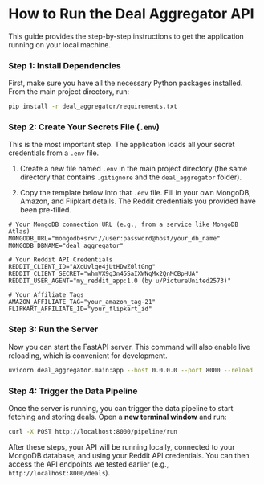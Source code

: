 # How to Run the Deal Aggregator API

This guide provides the step-by-step instructions to get the application running on your local machine.

### Step 1: Install Dependencies

First, make sure you have all the necessary Python packages installed. From the main project directory, run:

```bash
pip install -r deal_aggregator/requirements.txt
```

### Step 2: Create Your Secrets File (`.env`)

This is the most important step. The application loads all your secret credentials from a `.env` file.

1.  Create a new file named `.env` in the main project directory (the same directory that contains `.gitignore` and the `deal_aggregator` folder).

2.  Copy the template below into that `.env` file. Fill in your own MongoDB, Amazon, and Flipkart details. The Reddit credentials you provided have been pre-filled.

```env
# Your MongoDB connection URL (e.g., from a service like MongoDB Atlas)
MONGODB_URL="mongodb+srv://user:password@host/your_db_name"
MONGODB_DBNAME="deal_aggregator"

# Your Reddit API Credentials
REDDIT_CLIENT_ID="AXqUvlqe4jUtHDwZ0ltGng"
REDDIT_CLIENT_SECRET="whmVX9g3n45SaIXWNqMx2QnMCBpHUA"
REDDIT_USER_AGENT="my_reddit_app:1.0 (by u/PictureUnited2573)"

# Your Affiliate Tags
AMAZON_AFFILIATE_TAG="your_amazon_tag-21"
FLIPKART_AFFILIATE_ID="your_flipkart_id"
```

### Step 3: Run the Server

Now you can start the FastAPI server. This command will also enable live reloading, which is convenient for development.

```bash
uvicorn deal_aggregator.main:app --host 0.0.0.0 --port 8000 --reload
```

### Step 4: Trigger the Data Pipeline

Once the server is running, you can trigger the data pipeline to start fetching and storing deals. Open a **new terminal window** and run:
```bash
curl -X POST http://localhost:8000/pipeline/run
```

After these steps, your API will be running locally, connected to your MongoDB database, and using your Reddit API credentials. You can then access the API endpoints we tested earlier (e.g., `http://localhost:8000/deals`).
